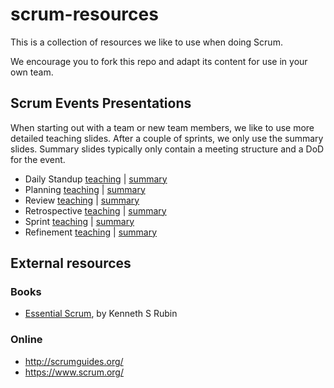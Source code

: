 # scrum-resources

This is a collection of resources we like to use when doing Scrum.

We encourage you to fork this repo and adapt its content for use in your own team.

## Scrum Events Presentations

When starting out with a team or new team members, 
we like to use more detailed teaching slides.
After a couple of sprints, we only use the summary slides. 
Summary slides typically only contain a meeting structure and a DoD for the event.

 * Daily Standup [teaching](/) | [summary](/)
 * Planning  [teaching](/) | [summary](/)
 * Review  [teaching](/) | [summary](/)
 * Retrospective  [teaching](/) | [summary](/)
 * Sprint  [teaching](/) | [summary](/)
 * Refinement [teaching](/) | [summary](/)

## External resources

### Books

 * [Essential Scrum](http://www.amazon.com/gp/product/0137043295/ref=as_li_qf_sp_asin_il_tl?ie=UTF8&camp=1789&creative=9325&creativeASIN=0137043295&linkCode=as2&tag=scrumresource-20&linkId=RUYQZUPTV2RRLI4V), by Kenneth S Rubin

### Online

 * http://scrumguides.org/
 * https://www.scrum.org/
